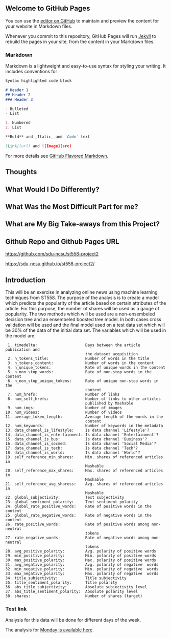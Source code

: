 ## Welcome to GitHub Pages

You can use the [editor on GitHub](https://github.com/sdu-ncsu/st558-project2/edit/main/README.md) to maintain and preview the content for your website in Markdown files.

Whenever you commit to this repository, GitHub Pages will run [Jekyll](https://jekyllrb.com/) to rebuild the pages in your site, from the content in your Markdown files.

### Markdown

Markdown is a lightweight and easy-to-use syntax for styling your writing. It includes conventions for

```markdown
Syntax highlighted code block

# Header 1
## Header 2
### Header 3

- Bulleted
- List

1. Numbered
2. List

**Bold** and _Italic_ and `Code` text

[Link](url) and ![Image](src)
```

For more details see [GitHub Flavored Markdown](https://guides.github.com/features/mastering-markdown/).

## Thoughts

## What Would I Do Differently?

## What Was the Most Difficult Part for me?

## What are My Big Take-aways from this Project?

## Github Repo and Github Pages URL

https://github.com/sdu-ncsu/st558-project2

https://sdu-ncsu.github.io/st558-project2/

## Introduction

This will be an exercise in analyzing online news using machine learning techniques from ST558. The purpose of the analysis is to create a model which predicts the popularity of the article based on certain attributes of the article. For this purpose, the number of shares will be used as a gauge of popularity. The two methods which will be used are a non-ensembeled decision tree and an ensembeled boosted tree model. In both cases cross validation will be used and the final model used on a test data set which will be 30% of the data of the initial data set. The variables which will be used in the model are:


     1. timedelta:                     Days between the article publication and
                                       the dataset acquisition
     2. n_tokens_title:                Number of words in the title
     3. n_tokens_content:              Number of words in the content
     4. n_unique_tokens:               Rate of unique words in the content
     5. n_non_stop_words:              Rate of non-stop words in the content
     6. n_non_stop_unique_tokens:      Rate of unique non-stop words in the
                                       content
     7. num_hrefs:                     Number of links
     8. num_self_hrefs:                Number of links to other articles
                                       published by Mashable
     9. num_imgs:                      Number of images
    10. num_videos:                    Number of videos
    11. average_token_length:          Average length of the words in the
                                       content
    12. num_keywords:                  Number of keywords in the metadata
    13. data_channel_is_lifestyle:     Is data channel 'Lifestyle'?
    14. data_channel_is_entertainment: Is data channel 'Entertainment'?
    15. data_channel_is_bus:           Is data channel 'Business'?
    16. data_channel_is_socmed:        Is data channel 'Social Media'?
    17. data_channel_is_tech:          Is data channel 'Tech'?
    18. data_channel_is_world:         Is data channel 'World'?
    19. self_reference_min_shares:     Min. shares of referenced articles in
                                       Mashable
    20. self_reference_max_shares:     Max. shares of referenced articles in
                                       Mashable
    21. self_reference_avg_sharess:    Avg. shares of referenced articles in
                                       Mashable
    22. global_subjectivity:           Text subjectivity
    23. global_sentiment_polarity:     Text sentiment polarity
    24. global_rate_positive_words:    Rate of positive words in the content
    25. global_rate_negative_words:    Rate of negative words in the content
    26. rate_positive_words:           Rate of positive words among non-neutral
                                       tokens
    27. rate_negative_words:           Rate of negative words among non-neutral
                                       tokens
    28. avg_positive_polarity:         Avg. polarity of positive words
    29. min_positive_polarity:         Min. polarity of positive words
    30. max_positive_polarity:         Max. polarity of positive words
    31. avg_negative_polarity:         Avg. polarity of negative  words
    32. min_negative_polarity:         Min. polarity of negative  words
    33. max_negative_polarity:         Max. polarity of negative  words
    34. title_subjectivity:            Title subjectivity
    35. title_sentiment_polarity:      Title polarity
    36. abs_title_subjectivity:        Absolute subjectivity level
    37. abs_title_sentiment_polarity:  Absolute polarity level
    38. shares:                        Number of shares (target)


### Test link

Analysis for this data will be done for different days of the week.

The analysis for [Monday is available here](linkOne.md).

